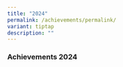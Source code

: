 ```yaml
---
title: "2024"
permalink: /achievements/permalink/
variant: tiptap
description: ""
---
```

<h3><strong>Achievements 2024</strong></h3>
<p></p>